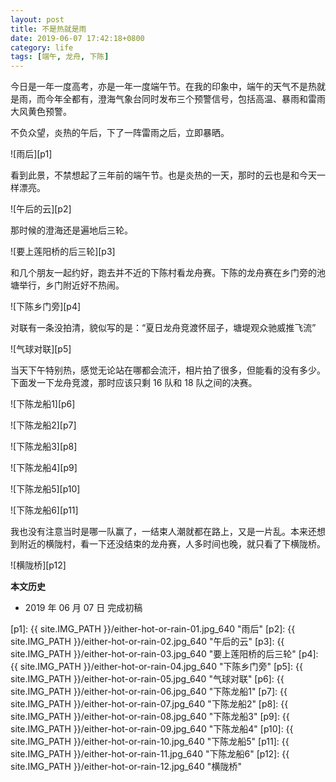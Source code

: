 ```yaml
---
layout: post
title: 不是热就是雨
date: 2019-06-07 17:42:18+0800
category: life
tags: [端午, 龙舟, 下陈]
---
```


今日是一年一度高考，亦是一年一度端午节。在我的印象中，端午的天气不是热就是雨，而今年全都有，澄海气象台同时发布三个预警信号，包括高温、暴雨和雷雨大风黄色预警。

不负众望，炎热的午后，下了一阵雷雨之后，立即暴晒。

![雨后][p1]

看到此景，不禁想起了三年前的端午节。也是炎热的一天，那时的云也是和今天一样漂亮。

![午后的云][p2]

那时候的澄海还是遍地后三轮。

![要上莲阳桥的后三轮][p3]

和几个朋友一起约好，跑去并不近的下陈村看龙舟赛。下陈的龙舟赛在乡门旁的池塘举行，乡门附近好不热闹。

![下陈乡门旁][p4]

对联有一条没拍清，貌似写的是：“夏日龙舟竞渡怀屈子，塘堤观众驰威推飞流”

![气球对联][p5]

当天下午特别热，感觉无论站在哪都会流汗，相片拍了很多，但能看的没有多少。下面发一下龙舟竞渡，那时应该只剩 16 队和 18 队之间的决赛。

![下陈龙船1][p6]

![下陈龙船2][p7]

![下陈龙船3][p8]

![下陈龙船4][p9]

![下陈龙船5][p10]

![下陈龙船6][p11]

我也没有注意当时是哪一队赢了，一结束人潮就都在路上，又是一片乱。本来还想到附近的横陇村，看一下还没结束的龙舟赛，人多时间也晚，就只看了下横陇桥。

![横陇桥][p12]

**本文历史**

* 2019 年 06 月 07 日 完成初稿

[p1]: {{ site.IMG_PATH }}/either-hot-or-rain-01.jpg_640 "雨后"
[p2]: {{ site.IMG_PATH }}/either-hot-or-rain-02.jpg_640 "午后的云"
[p3]: {{ site.IMG_PATH }}/either-hot-or-rain-03.jpg_640 "要上莲阳桥的后三轮"
[p4]: {{ site.IMG_PATH }}/either-hot-or-rain-04.jpg_640 "下陈乡门旁"
[p5]: {{ site.IMG_PATH }}/either-hot-or-rain-05.jpg_640 "气球对联"
[p6]: {{ site.IMG_PATH }}/either-hot-or-rain-06.jpg_640 "下陈龙船1"
[p7]: {{ site.IMG_PATH }}/either-hot-or-rain-07.jpg_640 "下陈龙船2"
[p8]: {{ site.IMG_PATH }}/either-hot-or-rain-08.jpg_640 "下陈龙船3"
[p9]: {{ site.IMG_PATH }}/either-hot-or-rain-09.jpg_640 "下陈龙船4"
[p10]: {{ site.IMG_PATH }}/either-hot-or-rain-10.jpg_640 "下陈龙船5"
[p11]: {{ site.IMG_PATH }}/either-hot-or-rain-11.jpg_640 "下陈龙船6"
[p12]: {{ site.IMG_PATH }}/either-hot-or-rain-12.jpg_640 "横陇桥"
